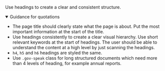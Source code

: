 <p class="abstract" style="border-bottom:hidden">Use headings to create a clear and consistent structure.</p>

<details open data-label="headings-guidance-accordion" aria-expanded="false">
  <summary>Guidance <span class="visuallyhidden">for quotations</span></summary>
  <div class="accordion-panel">
  <ul>
  <li>The page title should clearly state what the page is about. Put the most important information at the start of the title.
  </li>
  <li>Use headings consistently to create a clear visual hierarchy. Use short relevant keywords at the start of headings. The user should be able to understand the content at a high level by just scanning the headings.</li>
  <li><code>h4</code>, <code>h5</code> and <code>h6</code> headings are styled the same.</li>
  <li>Use <code>.gov-speak</code> class for long structured documents which need more than 4 levels of heading, for example annual reports.</li>
  </ul>
  </div>
</details>
